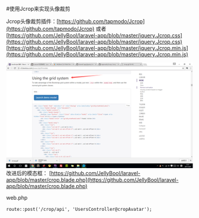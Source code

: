 #使用Jcrop来实现头像裁剪

Jcrop头像裁剪插件：[https://github.com/tapmodo/Jcrop](https://github.com/tapmodo/Jcrop) 
或者
[https://github.com/JellyBool/laravel-app/blob/master/jquery.Jcrop.css](https://github.com/JellyBool/laravel-app/blob/master/jquery.Jcrop.css)  
[https://github.com/JellyBool/laravel-app/blob/master/jquery.Jcrop.min.js](https://github.com/JellyBool/laravel-app/blob/master/jquery.Jcrop.min.js)  

![](image/screenshot_1488997080573.png)
改进后的模态框：
[https://github.com/JellyBool/laravel-app/blob/master/crop.blade.php](https://github.com/JellyBool/laravel-app/blob/master/crop.blade.php)  



web.php
```
route::post('/crop/api', 'UsersController@cropAvatar');
```
